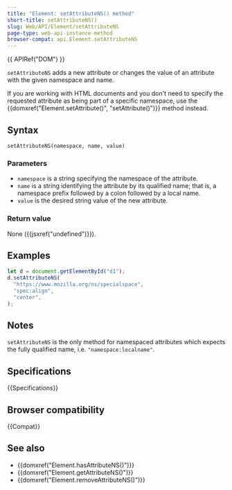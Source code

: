 ```yaml
---
title: "Element: setAttributeNS() method"
short-title: setAttributeNS()
slug: Web/API/Element/setAttributeNS
page-type: web-api-instance-method
browser-compat: api.Element.setAttributeNS
---
```


{{ APIRef("DOM") }}

`setAttributeNS` adds a new attribute or changes the value of an attribute
with the given namespace and name.

If you are working with HTML documents and you don't need to specify the requested attribute as being part of a specific namespace, use the {{domxref("Element.setAttribute()", "setAttribute()")}} method instead.

## Syntax

```js-nolint
setAttributeNS(namespace, name, value)
```

### Parameters

- `namespace` is a string specifying the namespace of the attribute.
- `name` is a string identifying the attribute by its qualified name;
  that is, a namespace prefix followed by a colon followed by a local name.
- `value` is the desired string value of the new attribute.

### Return value

None ({{jsxref("undefined")}}).

## Examples

```js
let d = document.getElementById("d1");
d.setAttributeNS(
  "https://www.mozilla.org/ns/specialspace",
  "spec:align",
  "center",
);
```

## Notes

`setAttributeNS` is the only method for namespaced attributes which expects
the fully qualified name, i.e. `"namespace:localname"`.

## Specifications

{{Specifications}}

## Browser compatibility

{{Compat}}

## See also

- {{domxref("Element.hasAttributeNS()")}}
- {{domxref("Element.getAttributeNS()")}}
- {{domxref("Element.removeAttributeNS()")}}
